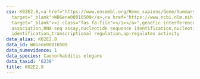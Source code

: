 ```yaml
---
csv: K02E2.8,<a href="https://www.ensembl.org/Homo_sapiens/Gene/Summary?db=core;g=WBGene00010509"
  target="_blank">WBGene00010509</a>,<a href="https://www.ncbi.nlm.nih.gov/pubmed/27496166"
  target="_blank"><i class="fas fa-file"></i></a>",genetic interference,functional
  association,RNA-seq assay,nucleotide sequence identification,nucleotide sequence
  identification,transcriptional regulation,up-regulates activity
data_alias: K02E2.8
data_id: WBGene00010509
data_numevidence: 1
data_species: Caenorhabditis elegans
data_taxid: '6239'
title: K02E2.8
---
```

